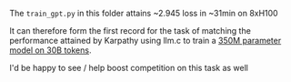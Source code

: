 The `train_gpt.py` in this folder attains ~2.945 loss in ~31min on 8xH100

It can therefore form the first record for the task of matching the performance attained by Karpathy using llm.c to train a [350M parameter model on 30B tokens](https://github.com/karpathy/llm.c/discussions/481).

I'd be happy to see / help boost competition on this task as well

